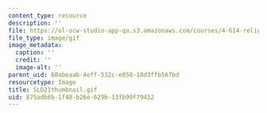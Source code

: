 ```yaml
---
content_type: resource
description: ''
file: https://ol-ocw-studio-app-qa.s3.amazonaws.com/courses/4-614-religious-architecture-and-islamic-cultures-fall-2002/875adb6b1f48b26e629b13fb99f79452_SLD21thumbnail.gif
file_type: image/gif
image_metadata:
  caption: ''
  credit: ''
  image-alt: ''
parent_uid: 68abeaab-4eff-532c-e858-18d3ffb567bd
resourcetype: Image
title: SLD21thumbnail.gif
uid: 875adb6b-1f48-b26e-629b-13fb99f79452
---
```

